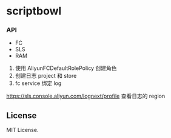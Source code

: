 # scriptbowl

### API







- FC
- SLS
- RAM

1. 使用 AliyunFCDefaultRolePolicy 创建角色
2. 创建日志 project 和 store
3. fc service 绑定 log

<!-- https://fcnext.console.aliyun.com/cn-shenzhen/services -->

https://sls.console.aliyun.com/lognext/profile 查看日志的 region



## License

MIT License.
